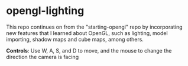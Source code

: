 # opengl-lighting

This repo continues on from the "starting-opengl" repo by incorporating new features that I learned about OpenGL, such as lighting, model importing, shadow maps and cube maps, among others.

  **Controls**: Use W, A, S, and D to move, and the mouse to change the direction the camera is facing

